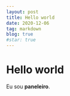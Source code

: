 ```yaml
---
layout: post
title: Hello world
date: 2020-12-06
tag: markdown
blog: true
#star: true
---
```


# Hello world

Eu sou **paneleiro**.
